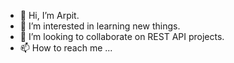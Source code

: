 - 👋 Hi, I’m Arpit.
- 👀 I’m interested in learning new things.
- 💞️ I’m looking to collaborate on REST API projects.
- 📫 How to reach me ...

<!---
arpitpipara23/arpitpipara23 is a ✨ special ✨ repository because its `README.md` (this file) appears on your GitHub profile.
You can click the Preview link to take a look at your changes.
--->
